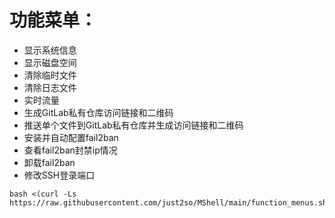 
# 功能菜单：
* 显示系统信息
* 显示磁盘空间
* 清除临时文件
* 清除日志文件
* 实时流量
* 生成GitLab私有仓库访问链接和二维码
* 推送单个文件到GitLab私有仓库并生成访问链接和二维码
* 安装并自动配置fail2ban
* 查看fail2ban封禁ip情况
* 卸载fail2ban
* 修改SSH登录端口
```shell
bash <(curl -Ls https://raw.githubusercontent.com/just2so/MShell/main/function_menus.sh)
```







